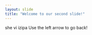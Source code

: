```yaml
---
layout: slide
title: "Welcome to our second slide!"
---
```

she vi izipa
Use the left arrow to go back!
